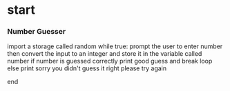 # start
### Number Guesser
import a storage called random
while true: prompt the user to enter number
then convert the input to an integer and store it in the variable called number
if number is guessed correctly print good guess and break loop
else print sorry you didn't guess it right please try again

end